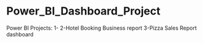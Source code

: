 # Power_BI_Dashboard_Project
Power BI Projects:
1-
2-Hotel Booking Business report
3-Pizza Sales Report dashboard

